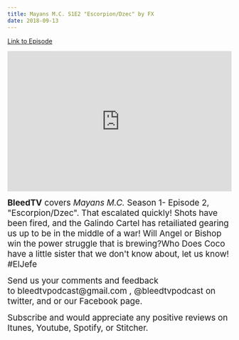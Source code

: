 ```yaml
---
title: Mayans M.C. S1E2 "Escorpion/Dzec" by FX
date: 2018-09-13
---
```


[Link to Episode](https://BleedTV.podbean.com/e/mayans-mc-s1e2-escorpiondzec-by-fx/)

<iframe src="https://www.podbean.com/media/player/55zk9-99af95?from=site&vjs=1&skin=1&fonts=Helvetica&auto=0&download=1" height="315" width="100%" frameborder="0" scrolling="no" data-name="pb-iframe-player"></iframe>

<p><span style="font-size:14pt;"><strong>BleedTV</strong> covers <em>Mayans M.C.</em> Season 1- Episode 2, "Escorpion/Dzec". That escalated quickly! Shots have been fired, and the Galindo Cartel has retailiated gearing us up to be in the middle of a war! Will Angel or Bishop win the power struggle that is brewing?Who Does Coco have a little sister that we don't know about, let us know! #ElJefe</span></p>
<p><span style="font-size:14pt;">Send us your comments and feedback to bleedtvpodcast@gmail.com , @bleedtvpodcast on twitter, and or our Facebook page. </span></p>
<p><span style="font-size:14pt;">Subscribe and would appreciate any positive reviews on Itunes, Youtube, Spotify, or Stitcher.</span></p>